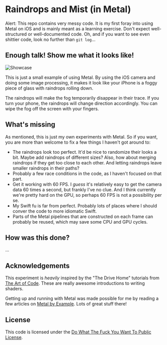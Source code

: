 # Raindrops and Mist (in Metal)

Alert: This repo contains very messy code. It is my first foray into using Metal on iOS and is mainly
meant as a learning exercise. Don't expect well-structured or well-documented code. Oh, and if you want
to see even shittier code, look no further than `git log`...

## Enough talk! Show me what it looks like!

![Showcase](./Showcase.gif)

This is just a small example of using Metal. By using the iOS camera and doing some image processing,
it makes it look like your iPhone is a foggy piece of glass with raindrops rolling down.

The raindrops will make the fog temporarily disappear in their trace. If you turn your phone, the
raindrops will change direction accordingly. You can wipe the fog off the screen with your fingers.

## What's missing

As mentioned, this is just my own experiments with Metal. So if you want, you are more than welcome to
fix a few things I haven't got around to:

* The raindrops look too perfect. It'd be nice to randomize their looks a bit. Maybe add raindrops of
  different sizes? Also, how about merging raindrops if they get too close to each other. And letting
  raindrops leave smaller raindrops in their paths?
* Probably a few race conditions in the code, as I haven't focused on that part.
* Get it working with 60 FPS. I _guess_ it's relatively easy to get the camera data 60 times a second,
  but frankly I've no clue. And I think currently we're pretty hard on the GPU, so perhaps 60 FPS is
  not a possibility per se.
* My Swift fu is far from perfect. Probably lots of places where I should conver the code to more
  idiomatic Swift.
* Parts of the Metal pipelines that are constructed on each frame can probably be reused, which may save
  some CPU and GPU cycles.

## How was this done?

...

## Acknowledgements
This experiment is _heavily_ inspired by the "The Drive Home" tutorials from
[The Art of Code](https://www.youtube.com/channel/UCcAlTqd9zID6aNX3TzwxJXg). These are really awesome
introductions to writing shaders.

Getting up and running with Metal was made possible for me by reading a few articles on
[Metal by Example](https://metalbyexample.com). Lots of great stuff there!

## License

This code is licensed under the [Do What The Fuck You Want To Public License](LICENSE.txt).